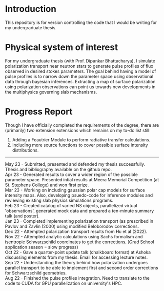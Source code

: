 # Introduction  
This repository is for version controlling the code that I would be writing for my undergraduate thesis. 

# Physical system of interest 
For my undergraduate thesis (with Prof. Dipankar Bhattacharya), I simulate polarization transport near neutron stars to generate pulse profiles of flux observed in desired stokes parameters. The goal behind having a model of pulse profiles is to narrow down the parameter space using observational data through bayesian inferences. Extracting a map of surface polarization using polarization observations can point us towards new developments in the multiphysics governing slab mechanisms. 

# Progress Report

Though I have officially completed the requirements of the degree, there are (primarily) two extension extensions which remains on my to-do list still <br>
1. Adding a Feautrier Module to perform radiative transfer calculations. <br>
2. Including more source functions to cover possible surface intensity distributions. <br>

------

May 23 - Submitted, presented and defended my thesis successfully. Thesis and bibliography available on the github repo. <br>
Apr 23 - Generated results to cover a wider region of the possible parameter space. Presented intial results at Meera Memorial Competition (at St. Stephens College) and won first prize. <br>
Mar 23 - Working on including gaussian polar cap models for surface intensity maps. Also, developing psuedo-code for inference modules and reviewing existing slab physics simulations programs. <br>
Feb 23 - Created catalog of varied NS objects, parallelized virtual 'observations', generated mock data and prepared a ten-minute summary talk (and poster). <br>
Jan 23 - Completed implementing polarization transport (as prescribed in Pavlov and Zavlin (2000) using modified Beloborodov corrections. <br>
Dec 22 - Attempted polarization transport results from Hu et al (2022). <br>
Nov 22 - Attempted analytic calculations using Sachs formalism and isentropic Schwarzschild coordinates to get the corrections. (Grad School application season = slow progress)  
Oct 22 - Gave a quarter-point update talk (chalkboard format) at Ashoka discussing elements from my thesis. Email for accessing lecture notes. <br>
Sep 22 - Understanding the theory behind how polarization undergoes parallel transport to be able to implement first and second order corrections for Schwarzschild geometries. <br>
Aug 22 - Finished the pulse profiles integration. Need to translate to the code to CUDA for GPU parallelization on university's HPC.
